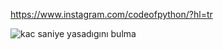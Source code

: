 https://www.instagram.com/codeofpython/?hl=tr

![kac saniye yasadıgını bulma](https://user-images.githubusercontent.com/74104595/100498723-514f0580-3175-11eb-819e-a258c072fe84.jpg)
